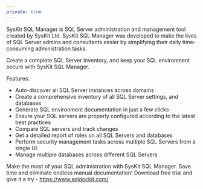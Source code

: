 ```yaml
---
private: true
---
```


SysKit SQL Manager is SQL Server administration and management tool created by SysKit Ltd. SysKit SQL Manager was developed to make the lives of SQL Server admins and consultants easier by simplifying their daily time-consuming administration tasks. 

Create a complete SQL Server inventory, and keep your SQL environment secure with SysKit SQL Manager. 

Features:
* Auto-discover all SQL Server instances across domains
* Create a comprehensive inventory of all SQL Server settings, and databases
* Generate SQL environment documentation in just a few clicks
* Ensure your SQL servers are properly configured according to the latest best practices
* Compare SQL servers and track changes
* Get a detailed report of roles on all SQL Servers and databases
* Perform security management tasks across multiple SQL Servers from a single UI
* Manage multiple databases across different SQL Servers

Make the most of your SQL administration with SysKit SQL Manager. Save time and eliminate endless manual documentation!
Download free trial and give it a try - https://www.sqldockit.com/

